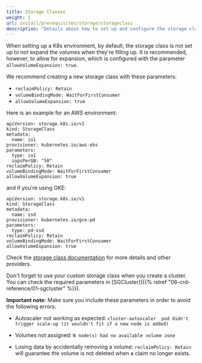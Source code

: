 ```yaml
---
title: Storage Classes
weight: 1
url: install/prerequisites/storage/storageclass
description: "Details about how to set up and configure the storage classes. Storage classes are used by the database clusters and will impact the performance and availability of the cluster."
---
```


When setting up a K8s environment, by default, the storage class is not set up to not expand the volumes when they're filling up.
It is recommended, however, to allow for expansion, which is configured with the parameter `allowVolumeExpansion: true`.

We recommend creating a new storage class with these parameters:

- `reclaimPolicy: Retain`
- `volumeBindingMode: WaitForFirstConsumer`
- `allowVolumeExpansion: true`

Here is an example for an AWS environment:

```
apiVersion: storage.k8s.io/v1
kind: StorageClass
metadata:
  name: io1
provisioner: kubernetes.io/aws-ebs
parameters:
  type: io1
  iopsPerGB: "50"
reclaimPolicy: Retain
volumeBindingMode: WaitForFirstConsumer
allowVolumeExpansion: true
```

and if you're using GKE:

```
apiVersion: storage.k8s.io/v1
kind: StorageClass
metadata:
  name: ssd
provisioner: kubernetes.io/gce-pd
parameters:
  type: pd-ssd
reclaimPolicy: Retain
volumeBindingMode: WaitForFirstConsumer
allowVolumeExpansion: true
```

Check the [storage class documentation](https://kubernetes.io/docs/concepts/storage/storage-classes/) for more details and other providers.

Don't forget to use your custom storage class when you create a cluster.
You can check the required parameters in [SGCluster]({{% relref "06-crd-reference/01-sgcluster" %}}).

**Important note:**
Make sure you include these parameters in order to avoid the following errors:

- Autoscaler not working as expected:
`cluster-autoscaler  pod didn't trigger scale-up (it wouldn't fit if a new node is added)`

- Volumes not assigned:
`N node(s) had no available volume zone`

- Losing data by accidentally removing a volume:
`reclaimPolicy: Retain` will guarantee the volume is not deleted when a claim no longer exists.


